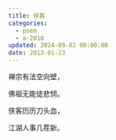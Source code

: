 ```yaml
---
title: 侠客
categories:
  - poem
  - a-2010
updated: 2024-09-02 00:00:00
date: 2013-01-23
---
```


禅宗有法空向壁，

佛祖无能徒悲悯。

侠客历历刀头血，

江湖人事几茬新。